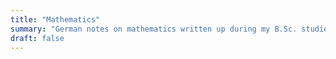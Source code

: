 ```yaml
---
title: "Mathematics"
summary: "German notes on mathematics written up during my B.Sc. studies."
draft: false
---
```

